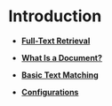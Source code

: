 # Introduction<a name="EN-US_TOPIC_0289900610"></a>

-   **[Full-Text Retrieval](full-text-retrieval.md)**  

-   **[What Is a Document?](what-is-a-document.md)**  

-   **[Basic Text Matching](basic-text-matching.md)**  

-   **[Configurations](configurations.md)**  


